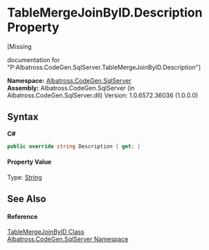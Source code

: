 # TableMergeJoinByID.Description Property 
 

\[Missing <summary> documentation for "P:Albatross.CodeGen.SqlServer.TableMergeJoinByID.Description"\]

**Namespace:**&nbsp;<a href="9727DDEC">Albatross.CodeGen.SqlServer</a><br />**Assembly:**&nbsp;Albatross.CodeGen.SqlServer (in Albatross.CodeGen.SqlServer.dll) Version: 1.0.6572.36036 (1.0.0.0)

## Syntax

**C#**<br />
``` C#
public override string Description { get; }
```


#### Property Value
Type: <a href="http://msdn2.microsoft.com/en-us/library/s1wwdcbf" target="_blank">String</a>

## See Also


#### Reference
<a href="77FA7CFA">TableMergeJoinByID Class</a><br /><a href="9727DDEC">Albatross.CodeGen.SqlServer Namespace</a><br />